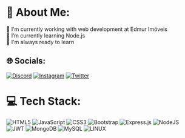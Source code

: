 # 💫 About Me:
🔭 I'm currently working with web development at Edmur Imóveis<br>🌱 I’m currently learning Node.js<br>👯 I'm always ready to learn


## 🌐 Socials:
[![Discord](https://img.shields.io/badge/Discord-%237289DA.svg?logo=discord&logoColor=white)](https://discord.gg/Sena10#9984) [![Instagram](https://img.shields.io/badge/Instagram-%23E4405F.svg?logo=Instagram&logoColor=white)](https://instagram.com/lucas_bsena) [![Twitter](https://img.shields.io/badge/Twitter-%231DA1F2.svg?logo=Twitter&logoColor=white)](https://twitter.com/@LuscaSena) 

# 💻 Tech Stack:
![HTML5](https://img.shields.io/badge/html5-%23E34F26.svg?style=for-the-badge&logo=html5&logoColor=white) ![JavaScript](https://img.shields.io/badge/javascript-%23323330.svg?style=for-the-badge&logo=javascript&logoColor=%23F7DF1E) ![CSS3](https://img.shields.io/badge/css3-%231572B6.svg?style=for-the-badge&logo=css3&logoColor=white) ![Bootstrap](https://img.shields.io/badge/bootstrap-%23563D7C.svg?style=for-the-badge&logo=bootstrap&logoColor=white) ![Express.js](https://img.shields.io/badge/express.js-%23404d59.svg?style=for-the-badge&logo=express&logoColor=%2361DAFB) ![NodeJS](https://img.shields.io/badge/node.js-6DA55F?style=for-the-badge&logo=node.js&logoColor=white) ![JWT](https://img.shields.io/badge/JWT-black?style=for-the-badge&logo=JSON%20web%20tokens) ![MongoDB](https://img.shields.io/badge/MongoDB-%234ea94b.svg?style=for-the-badge&logo=mongodb&logoColor=white) ![MySQL](https://img.shields.io/badge/mysql-%2300f.svg?style=for-the-badge&logo=mysql&logoColor=white) ![LINUX](https://img.shields.io/badge/Linux-FCC624?style=for-the-badge&logo=linux&logoColor=black)
<!-- # 📊 GitHub Stats:
![](https://github-readme-stats.vercel.app/api?username=lbsena10&theme=dark&hide_border=false&include_all_commits=false&count_private=false)<br/>
![](https://github-readme-streak-stats.herokuapp.com/?user=lbsena10&theme=dark&hide_border=false)<br/>
![](https://github-readme-stats.vercel.app/api/top-langs/?username=lbsena10&theme=dark&hide_border=false&include_all_commits=false&count_private=false&layout=compact) -->

<!-- Proudly created with GPRM ( https://gprm.itsvg.in ) -->
